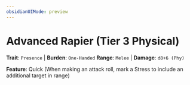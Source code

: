 ```yaml
---
obsidianUIMode: preview
---
```

# Advanced Rapier (Tier 3 Physical)

**Trait**: `Presence` | **Burden**: `One-Handed`
**Range**: `Melee` | **Damage**: `d8+6 (Phy)`

**Feature**: Quick (When making an attack roll, mark a Stress to include an additional target in range)
